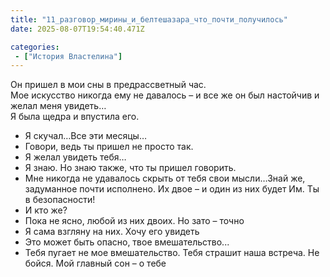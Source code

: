 ```yaml
---
title: "11_разговор_мирины_и_белтешазара_что_почти_получилось"
date: 2025-08-07T19:54:40.471Z

categories:
 - ["История Властелина"]
---
```


Он пришел в мои сны в предрассветный час.  
Мое искусство никогда ему не давалось – и все же он был настойчив и
желал меня увидеть…  
Я была щедра и впустила его.  
  
- Я скучал…Все эти месяцы…  
- Говори, ведь ты пришел не просто так.  
- Я желал увидеть тебя…  
- Я знаю. Но знаю также, что ты пришел говорить.  
- Мне никогда не удавалось скрыть от тебя свои мысли…Знай же, задуманное
почти исполнено. Их двое – и один из них будет Им. Ты в безопасности!  
- И кто же?  
- Пока не ясно, любой из них двоих. Но зато – точно  
- Я сама взгляну на них. Хочу его увидеть  
- Это может быть опасно, твое вмешательство...  
- Тебя пугает не мое вмешательство. Тебя страшит наша встреча. Не бойся.
Мой главный сон – о тебе
